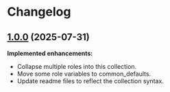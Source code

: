 # Changelog

## [1.0.0](https://github.com/rmasters270/ansible-collection-kubernetes/tree/1.0.0) (2025-07-31)

**Implemented enhancements:**

- Collapse multiple roles into this collection.
- Move some role variables to common_defaults.
- Update readme files to reflect the collection syntax.
